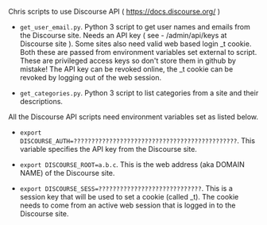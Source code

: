 Chris scripts to use Discourse API ( https://docs.discourse.org/ )

  - ```get_user_email.py```.
    Python 3 script to get user names and emails from the Discourse site.
    Needs an API key ( see - /admin/api/keys at Discourse site ).
    Some sites also need valid web based login _t cookie.
    Both these are passed from environment variables set external
    to script. These are privileged access keys so don't store them in github by mistake! 
    The API key can be revoked online, the _t cookie can be revoked by logging out of
    the web session.

   - ```get_categories.py```. Python 3 script to list categories from a site and their descriptions.

 All the Discourse API scripts need environment variables set as listed below. 

   -   ```export DISCOURSE_AUTH=??????????????????????????????????????????????```. This variable
       specifies the API key from the Discourse site.

   -   ```export DISCOURSE_ROOT=a.b.c```. This is the web address (aka DOMAIN NAME) of the Discourse
       site.

   -   ```export DISCOURSE_SESS=?????????????????????????????```. This is a session key that will
       be used to set a cookie (called _t). The cookie needs to come from an active web session
       that is logged in to the Discourse site.

